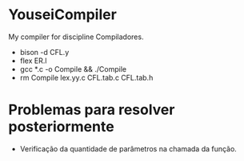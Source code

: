 # YouseiCompiler
My compiler for discipline Compiladores.

- bison -d CFL.y
- flex ER.l
- gcc *.c -o Compile && ./Compile
- rm Compile lex.yy.c CFL.tab.c CFL.tab.h


# Problemas para resolver posteriormente

- Verificação da quantidade de parâmetros na chamada da função.
